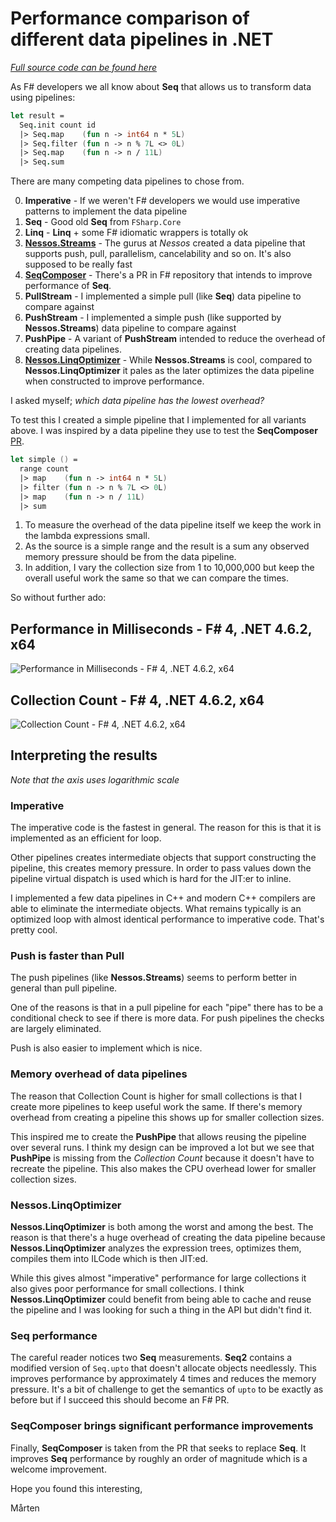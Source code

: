 # Performance comparison of different data pipelines in .NET

*[Full source code can be found here](https://github.com/mrange/fsharpadvent2016/tree/master/src/perfcollection)*

As F# developers we all know about **Seq** that allows us to transform data using pipelines:

```fsharp
let result =
  Seq.init count id
  |> Seq.map    (fun n -> int64 n * 5L)
  |> Seq.filter (fun n -> n % 7L <> 0L)
  |> Seq.map    (fun n -> n / 11L)
  |> Seq.sum
```

There are many competing data pipelines to chose from.

0. **Imperative** - If we weren't F# developers we would use imperative patterns to implement the data pipeline
1. **Seq** - Good old **Seq** from `FSharp.Core`
2. **Linq** - **Linq** + some F# idiomatic wrappers is totally ok
3. **[Nessos.Streams](https://github.com/nessos/streams)** - The gurus at *Nessos* created a data pipeline that supports push, pull, parallelism, cancelability and so on. It's also supposed to be really fast
5. **[SeqComposer](https://github.com/Microsoft/visualfsharp/pull/1570)** - There's a PR in F# repository that intends to improve performance of **Seq**.
5. **PullStream** - I implemented a simple pull (like **Seq**) data pipeline to compare against
6. **PushStream** - I implemented a simple push (like supported by **Nessos.Streams**) data pipeline to compare against
7. **PushPipe** - A variant of **PushStream** intended to reduce the overhead of creating data pipelines.
8. **[Nessos.LinqOptimizer](https://github.com/nessos/LinqOptimizer)** - While **Nessos.Streams** is cool, compared to **Nessos.LinqOptimizer** it pales as the later optimizes the data pipeline when constructed to improve performance.

I asked myself; *which data pipeline has the lowest overhead?*

To test this I created a simple pipeline that I implemented for all variants above. I was inspired by a data pipeline they use to test the **SeqComposer** [PR](https://github.com/Microsoft/visualfsharp/pull/1570).

```fsharp
let simple () =
  range count
  |> map    (fun n -> int64 n * 5L)
  |> filter (fun n -> n % 7L <> 0L)
  |> map    (fun n -> n / 11L)
  |> sum
```

1. To measure the overhead of the data pipeline itself we keep the work in the lambda expressions small.
2. As the source is a simple range and the result is a sum any observed memory pressure should be from the data pipeline.
3. In addition, I vary the collection size from 1 to 10,000,000 but keep the overall useful work the same so that we can compare the times.

So without further ado:

## Performance in Milliseconds - F# 4, .NET 4.6.2, x64

![Performance in Milliseconds - F# 4, .NET 4.6.2, x64](http://i.imgur.com/KJgNejl.png)

## Collection Count - F# 4, .NET 4.6.2, x64

![Collection Count - F# 4, .NET 4.6.2, x64](http://i.imgur.com/2Bep6O3.png)

## Interpreting the results

*Note that the axis uses logarithmic scale*

### **Imperative**

The imperative code is the fastest in general. The reason for this is that it is implemented as an efficient for loop.

Other pipelines creates intermediate objects that support constructing the pipeline, this creates memory pressure. In order to pass values down the pipeline virtual dispatch is used which is hard for the JIT:er to inline.

I implemented a few data pipelines in C++ and modern C++ compilers are able to eliminate the intermediate objects. What remains typically is an optimized loop with almost identical performance to imperative code. That's pretty cool.

### Push is faster than Pull

The push pipelines (like **Nessos.Streams**) seems to perform better in general than pull pipeline.

One of the reasons is that in a pull pipeline for each "pipe" there has to be a conditional check to see if there is more data. For push pipelines the checks are largely eliminated.

Push is also easier to implement which is nice.

### Memory overhead of data pipelines

The reason that Collection Count is higher for small collections is that I create more pipelines to keep useful work the same. If there's memory overhead from creating a pipeline this shows up for smaller collection sizes.

This inspired me to create the **PushPipe** that allows reusing the pipeline over several runs. I think my design can be improved a lot but we see that **PushPipe** is missing from the *Collection Count* because it doesn't have to recreate the pipeline. This also makes the CPU overhead lower for smaller collection sizes.

### **Nessos.LinqOptimizer**

**Nessos.LinqOptimizer** is both among the worst and among the best. The reason is that there's a huge overhead of creating the data pipeline because **Nessos.LinqOptimizer** analyzes the expression trees, optimizes them, compiles them into ILCode which is then JIT:ed.

While this gives almost "imperative" performance for large collections it also gives poor performance for small collections. I think **Nessos.LinqOptimizer** could benefit from being able to cache and reuse the pipeline and I was looking for such a thing in the API but didn't find it.

### **Seq** performance

The careful reader notices two **Seq** measurements. **Seq2** contains a modified version of `Seq.upto` that doesn't allocate objects needlessly. This improves performance by approximately 4 times and reduces the memory pressure. It's a bit of challenge to get the semantics of `upto` to be exactly as before but if I succeed this should become an F# PR.

### **SeqComposer** brings significant performance improvements

Finally, **SeqComposer** is taken from the PR that seeks to replace **Seq**. It improves **Seq** performance by roughly an order of magnitude which is a welcome improvement.

Hope you found this interesting,

Mårten
